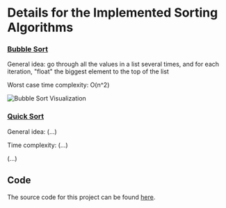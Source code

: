 # Details for the Implemented Sorting Algorithms

### [Bubble Sort](#bubble-sort)

General idea: go through all the values in a list several times, and for each iteration, "float" the biggest element to the top of the list

Worst case time complexity: O(n^2)

![Bubble Sort Visualization](https://media.giphy.com/media/sJqcl6rWaEEXS/giphy.gif)

### [Quick Sort](#quick-sort)

General idea: (...)

Time complexity: (...)

(...)

## Code

The source code for this project can be found [here](https://github.com/cdtpinto/sorting-algorithms-in-python).

